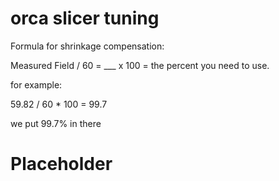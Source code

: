 # orca slicer tuning

Formula for shrinkage compensation:

Measured Field / 60 = ___  x 100 = the percent you need to use.

for example:

59.82 / 60 * 100 = 99.7

we put 99.7% in there




# Placeholder
